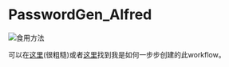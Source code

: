 # PasswordGen_Alfred


![食用方法](http://o7bkcj7d7.bkt.clouddn.com/markdown/1506185159800.png)

可以在[这里](http://faichou.space/notes/2017/09/24/Create-Alfred-Workflow)(很粗糙)或者[这里](https://github.com/FaiChou/faichou.github.io/blob/master/_posts/2017-09-24-Create%20Alfred%20Workflow.md)找到我是如何一步步创建的此workflow。


